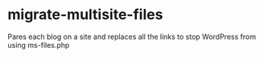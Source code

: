 # migrate-multisite-files
Pares each blog on a site and replaces all the links to stop WordPress from using ms-files.php
